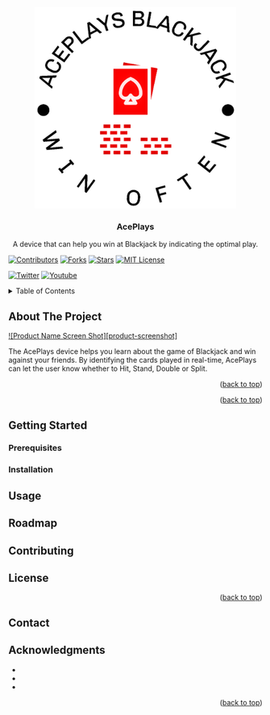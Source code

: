 <!-- Improved compatibility of back to top link: See: https://github.com/othneildrew/Best-README-Template/pull/73 -->
<a name="readme-top"></a>
<!--
*** Thanks for checking out the Best-README-Template. If you have a suggestion
*** that would make this better, please fork the repo and create a pull request
*** or simply open an issue with the tag "enhancement".
*** Don't forget to give the project a star!
*** Thanks again! Now go create something AMAZING! :D
-->




<!-- PROJECT LOGO -->
<br />
<div align="center">
  <a href="https://github.com/Ace-Plays-Blackjack/ace-plays-game">
    <img src="logo/aceplays-blackjack-logo-transparent3.png" alt="Logo" width="400" height="400">
  </a>

<h3 align="center">AcePlays</h3>

  <p align="center">
    A device that can help you win at Blackjack by indicating the optimal play.
    <br />
  </p>
</div>

<!-- LINKS -->

[![Contributors][contributors-shield]][contributors-url]
[![Forks][forks-shield]][forks-url]
[![Stars][stars-shield]][stars-url]
[![MIT License][license-shield]][license-url]

[![Twitter][twitter-shield]][twitter-url]
[![Youtube][youtube-shield]][youtube-url]



<!-- TABLE OF CONTENTS -->
<details>
  <summary>Table of Contents</summary>
  <ol>
    <li>
      <a href="#about-the-project">About The Project</a>
      <ul>
        <li><a href="#built-with">Built With</a></li>
      </ul>
    </li>
    <li>
      <a href="#getting-started">Getting Started</a>
      <ul>
        <li><a href="#prerequisites">Prerequisites</a></li>
        <li><a href="#installation">Installation</a></li>
      </ul>
    </li>
    <li><a href="#usage">Usage</a></li>
    <li><a href="#roadmap">Roadmap</a></li>
    <li><a href="#contributing">Contributing</a></li>
    <li><a href="#license">License</a></li>
    <li><a href="#contact">Contact</a></li>
    <li><a href="#acknowledgments">Acknowledgments</a></li>
  </ol>
</details>



<!-- ABOUT THE PROJECT -->
## About The Project

[![Product Name Screen Shot][product-screenshot]](https://example.com)

The AcePlays device helps you learn about the game of Blackjack and win against your friends. By identifying the cards played in real-time, AcePlays can let the user know whether to Hit, Stand, Double or Split.

<p align="right">(<a href="#readme-top">back to top</a>)</p>


<p align="right">(<a href="#readme-top">back to top</a>)</p>


<!-- GETTING STARTED -->
## Getting Started


### Prerequisites


### Installation



<!-- USAGE EXAMPLES -->
## Usage




<!-- ROADMAP -->
## Roadmap


<!-- CONTRIBUTING -->
## Contributing

<!-- LICENSE -->
## License

<p align="right">(<a href="#readme-top">back to top</a>)</p>



<!-- CONTACT -->
## Contact


<!-- ACKNOWLEDGMENTS -->
## Acknowledgments

* []()
* []()
* []()

<p align="right">(<a href="#readme-top">back to top</a>)</p>



<!-- MARKDOWN LINKS & IMAGES -->
<!-- https://www.markdownguide.org/basic-syntax/#reference-style-links -->
[contributors-shield]: https://img.shields.io/github/contributors/Ace-Plays-Blackjack/ace-plays-game.svg?style=for-the-badge
[contributors-url]: https://github.com/Ace-Plays-Blackjack/ace-plays-game/graphs/contributors
[forks-shield]: https://img.shields.io/github/forks/Ace-Plays-Blackjack/ace-plays-game.svg?style=for-the-badge
[forks-url]: https://github.com/Ace-Plays-Blackjack/ace-plays-game/network/members
[stars-shield]: https://img.shields.io/github/stars/Ace-Plays-Blackjack/ace-plays-game.svg?style=for-the-badge
[stars-url]: https://github.com/Ace-Plays-Blackjack/ace-plays-game/stargazers
[issues-shield]: https://img.shields.io/github/issues/Ace-Plays-Blackjack/ace-plays-game.svg?style=for-the-badge
[issues-url]: https://github.com/github_username/repo_name/issues
[license-shield]: https://img.shields.io/github/license/Ace-Plays-Blackjack/ace-plays-game.svg?style=for-the-badge
[license-url]: https://github.com/Ace-Plays-Blackjack/ace-plays-game/blob/master/LICENSE.txt

[twitter-shield]: https://img.shields.io/twitter/follow/username?label=Twitter&style=social
[twitter-url]: https://twitter.com/AcePlay25807009

[youtube-shield]: https://img.shields.io/youtube/channel/views/UCsEz7-PU1gYQ-DuntVkb_oQ?style=social
[youtube-url]: https://www.youtube.com/channel/UCsEz7-PU1gYQ-DuntVkb_oQ
<!-- [youtube-url]: https://www.youtube.com/@aceplaysblackjackdecisionmaker -->
